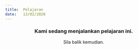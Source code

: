 ```yaml
---
title:  Pelajaran
date:   13/02/2020
---
```


### <center>Kami sedang menjalankan pelajaran ini.</center>
<center>Sila balik kemudian.</center>
